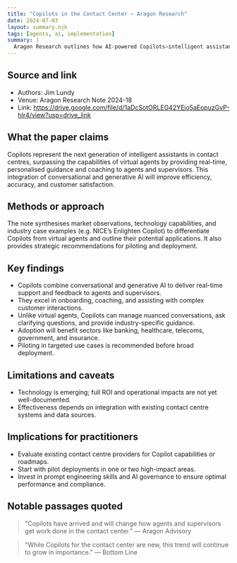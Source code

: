 ```yaml
---
title: "Copilots in the Contact Center – Aragon Research"
date: 2024-07-03
layout: summary.njk
tags: [agents, ai, implementation]
summary: |
  Aragon Research outlines how AI-powered Copilots—intelligent assistants combining conversational and generative AI—are set to transform contact centre operations. Unlike traditional virtual agents, Copilots coach and guide human agents and supervisors in real time, improving resolution speed, onboarding, and customer experience.
---
```


## Source and link
- Authors: Jim Lundy
- Venue: Aragon Research Note 2024-18
- Link: https://drive.google.com/file/d/1aDcSotORLEG42YEio5aEopuzGvP-hIr4/view?usp=drive_link

## What the paper claims
Copilots represent the next generation of intelligent assistants in contact centres, surpassing the capabilities of virtual agents by providing real-time, personalised guidance and coaching to agents and supervisors. This integration of conversational and generative AI will improve efficiency, accuracy, and customer satisfaction.

## Methods or approach
The note synthesises market observations, technology capabilities, and industry case examples (e.g. NICE’s Enlighten Copilot) to differentiate Copilots from virtual agents and outline their potential applications. It also provides strategic recommendations for piloting and deployment.

## Key findings
- Copilots combine conversational and generative AI to deliver real-time support and feedback to agents and supervisors.
- They excel in onboarding, coaching, and assisting with complex customer interactions.
- Unlike virtual agents, Copilots can manage nuanced conversations, ask clarifying questions, and provide industry-specific guidance.
- Adoption will benefit sectors like banking, healthcare, telecoms, government, and insurance.
- Piloting in targeted use cases is recommended before broad deployment.

## Limitations and caveats
- Technology is emerging; full ROI and operational impacts are not yet well-documented.
- Effectiveness depends on integration with existing contact centre systems and data sources.

## Implications for practitioners
- Evaluate existing contact centre providers for Copilot capabilities or roadmaps.
- Start with pilot deployments in one or two high-impact areas.
- Invest in prompt engineering skills and AI governance to ensure optimal performance and compliance.

## Notable passages quoted
> "Copilots have arrived and will change how agents and supervisors get work done in the contact center." — Aragon Advisory

> "While Copilots for the contact center are new, this trend will continue to grow in importance." — Bottom Line
